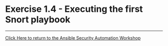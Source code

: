 # Exercise 1.4 - Executing the first Snort playbook

----

[Click Here to return to the Ansible Security Automation Workshop](../README.md)
